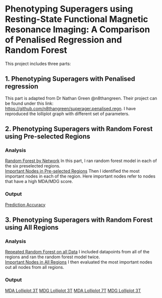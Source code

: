 # Phenotyping Superagers using Resting-State Functional Magnetic Resonance Imaging: A Comparison of Penalised Regression and Random Forest

This project includes three parts:
## 1. Phenotyping Superagers with Penalised regression
This part is adapted from Dr Nathan Green @n8thangreen. Their project can be found under this link: https://github.com/n8thangreen/superager.penalised.regn.
I have reproduced the lolliplot graph with different set of parameters.
## 2. Phenotyping Superagers with Random Forest using Pre-selected Regions
### Analysis
[Random Forest by Network](scripts/randomforest_network.R) In this part, I ran random forest model in each of the six preselected regions. <br>
[Important Nodes in Pre-selected Regions](scripts/rf_imp_network.R) Then I identified the most important nodes in each of the region. Here important nodes refer to nodes that have a high MDA/MDG score.

### Output
[Prediction Accuracy]("output/rf_scatterplot_3T_7T.pdf)
## 3. Phenotyping Superagers with Random Forest using All Regions
### Analysis
[Repeated Random Forest on all Data](scripts/randomforest_includeall.R) I included datapoints from all of the regions and ran the random forest model twice. <br>
[Important Nodes in All Regions](scripts/supraimp_nodes_final.R) I then evaluated the most important nodes out all nodes from all regions.
### Output
[MDA Lolliplot 3T](output/mda_lolliplot_3T_merged_final.png)
[MDG Lolliplot 3T](output/mdg_lolliplot_3T_merged_final.png)
[MDA Lolliplot 7T](output/mda_lolliplot_7T_merged_final.png)
[MDG Lolliplot 3T](output/mdg_lolliplot_7T_merged_final.png)


